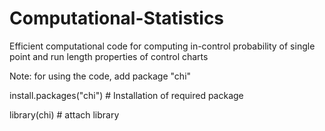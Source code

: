# Computational-Statistics

Efficient computational code for computing in-control probability of single point and run length properties of control charts 

Note: for using the code, add package "chi"


install.packages("chi")    # Installation of required package

library(chi)		   # attach library
